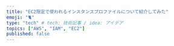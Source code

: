 ```yaml
---
title: "EC2限定で使われるインスタンスプロファイルについて紹介してみた"
emoji: "🐈"
type: "tech" # tech: 技術記事 / idea: アイデア
topics: ["AWS", "IAM", "EC2"]
published: false
---
```


